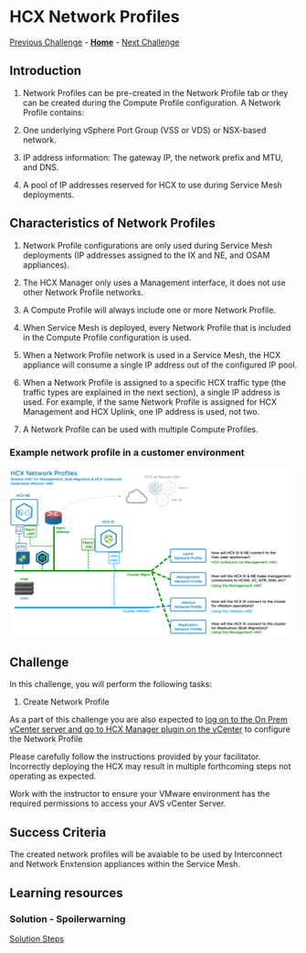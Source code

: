 # HCX Network Profiles

[Previous Challenge](./06-HCX-Site-Pair.md) - **[Home](../Readme.md)** - [Next Challenge](./08-HCX-Compute-Profiles.md)

## Introduction

1. Network Profiles can be pre-created in the Network Profile tab or they can be created during the Compute Profile configuration. A Network Profile contains:

2. One underlying vSphere Port Group (VSS or VDS) or NSX-based network.

3. IP address information: The gateway IP, the network prefix and MTU, and DNS.

4. A pool of IP addresses reserved for HCX to use during Service Mesh deployments.

## Characteristics of Network Profiles

1. Network Profile configurations are only used during Service Mesh deployments (IP addresses assigned to the IX and NE, and OSAM appliances).

2. The HCX Manager only uses a Management interface, it does not use other Network Profile networks.

3. A Compute Profile will always include one or more Network Profile.

4. When Service Mesh is deployed, every Network Profile that is included in the Compute Profile configuration is used.

5. When a Network Profile network is used in a Service Mesh, the HCX appliance will consume a single IP address out of the configured IP pool.

6. When a Network Profile is assigned to a specific HCX traffic type (the traffic types are explained in the next section), a single IP address is used. For example, if the same Network Profile is assigned for HCX Management and HCX Uplink, one IP address is used, not two.

7. A Network Profile can be used with multiple Compute Profiles.

### Example network profile in a customer environment

![](./Images/07-HCX-Network-Profiles/HCXNetworkProfileImage.png)

## Challenge 

In this challenge, you will perform the following tasks:

1.	Create Network Profile

As a part of this challenge you are also expected to <u>log on to the On Prem vCenter server and go to HCX Manager plugin on the vCenter</u> to configure the Network Profile

Please carefully follow the instructions provided by your facilitator. Incorrectly deploying the HCX may result in multiple forthcoming steps not operating as expected.

Work with the instructor to ensure your VMware environment has the required permissions to access your AVS vCenter Server.

## Success Criteria

The created network profiles will be avaiable to be used by Interconnect and Network Enxtension appliances within the Service Mesh.

## Learning resources

### Solution - Spoilerwarning

[Solution Steps](../Solutionguide/07-HCX-Network-Profiles.md)